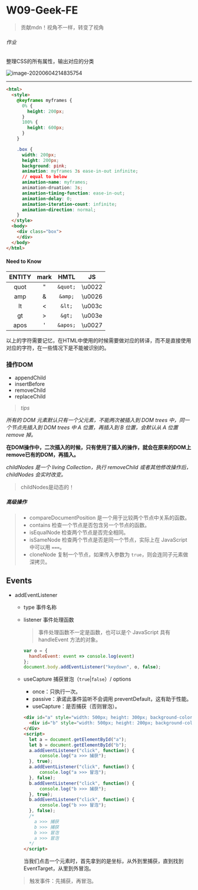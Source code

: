 # W09-Geek-FE

> 贡献mdn！视角不一样，转变了视角

###### 作业

整理CSS的所有属性，输出对应的分类

![image-20200604214835754](https://tva1.sinaimg.cn/large/007S8ZIlgy1gfglg3c807j31470u01kx.jpg)

---

```html
<html>
  <style>
    @keyframes myframes {
      0% {
        height: 200px;
      }
      100% {
        height: 600px;
      }
    }

    .box {
      width: 200px;
      height: 200px;
      background: pink;
      animation: myframes 3s ease-in-out infinite;
      // equal to below
      animation-name: myframes;
      animation-druation: 3s;
      animation-timing-function: ease-in-out;
      animation-delay: 0;
      animation-iteration-count: infinite;
      animation-direction: normal;
    }
  </style>
  <body>
    <div class="box"> 
    </div>
  </body>
</html>
```







#### Need to Know

| ENTITY |  mark  |   HMTL   |   JS   |
| :----: | :----: | :------: | :----: |
|  quot  | &quot; | `&quot;` | \u0022 |
|  amp   | &amp;  | `&amp;`  | \u0026 |
|   lt   |  &lt;  |  `&lt;`  | \u003c |
|   gt   |  &gt;  |  `&gt;`  | \u003e |
|  apos  | &apos; | `&apos;` | \u0027 |

以上的字符需要记忆，在HTML中使用的时候需要做对应的转译，而不是直接使用对应的字符，在一些情况下是不能被识别的。





### 操作DOM

- appendChild
- insertBefore
- removeChild
- replaceChild

> *tips*

*所有的 DOM 元素默认只有一个父元素，不能两次被插入到 DOM trees 中，同一个节点先插入到 DOM trees 中 A 位置，再插入到 B 位置，会默认从 A 位置 remove 掉。*

**在DOM操作中，二次插入的时候，只有使用了插入的操作，就会在原来的DOM上remove已有的DOM，再插入。**

*childNodes 是一个 living Collection，执行 removeChild 或者其他修改操作后，childNodes 会实时改变。*

> childNodes是动态的！



##### 高级操作

> - compareDocumentPosition 是一个用于比较两个节点中关系的函数。
> - contains 检查一个节点是否包含另一个节点的函数。
> - isEqualNode 检查两个节点是否完全相同。
> - isSameNode 检查两个节点是否是同一个节点，实际上在 JavaScript 中可以用 `===`。
> - cloneNode 复制一个节点，如果传入参数为 `true`，则会连同子元素做深拷贝。





## Events

- addEventListener

  - type 事件名称

  - listener 事件处理函数

    > 事件处理函数不一定是函数，也可以是个 JavaScript 具有 handleEvent 方法的对象。

    ```js
    var o = {
      handleEvent: event => console.log(event)
    };
    document.body.addEventListener("keydown", o, false);
    ```

  - useCapture 捕获冒泡（`true`|`false`）/ options

    - once：只执行一次。
    - passive：承诺此事件监听不会调用 preventDefault，这有助于性能。
    - useCapture：是否捕获（否则冒泡）。

    ```html
    <div id="a" style="width: 500px; height: 300px; background-color: pink;">
      <div id="b" style="width: 500px; height: 200px; background-color: aqua;"></div>
    </div>
    <script>
      let a = document.getElementById("a");
      let b = document.getElementById("b");
      a.addEventListener("click", function() {
          console.log("a >>> 捕获");
      }, true);
      a.addEventListener("click", function() {
          console.log("a >>> 冒泡");
      }, false);
      b.addEventListener("click", function() {
          console.log("b >>> 捕获");
      }, true);
      b.addEventListener("click", function() {
          console.log("b >>> 冒泡");
      }, false);
      /*
        a >>> 捕获
        b >>> 捕获
        b >>> 冒泡
        a >>> 冒泡
      */
    </script>
    ```

    当我们点击一个元素时，首先拿到的是坐标，从外到里捕获，直到找到 EventTarget，从里到外冒泡。

  > 触发事件：先捕获，再冒泡。